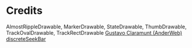 



Credits
=======

AlmostRippleDrawable, MarkerDrawable, StateDrawable, ThumbDrawable, TrackOvalDrawable, 
TrackRectDrawable
[Gustavo Claramunt (AnderWeb) discreteSeekBar]()